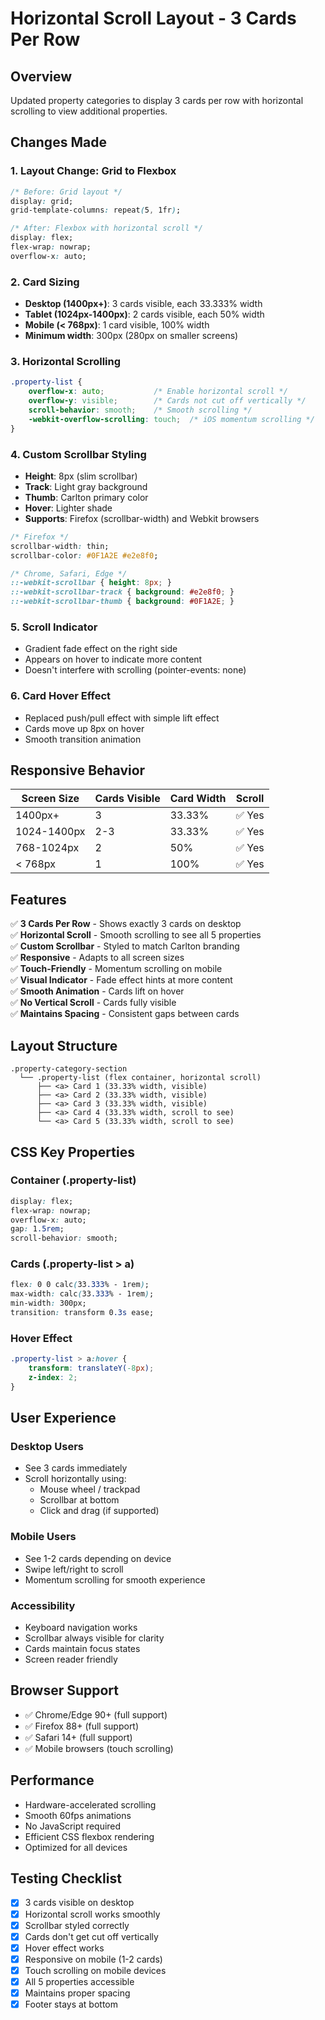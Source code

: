 # Horizontal Scroll Layout - 3 Cards Per Row

## Overview
Updated property categories to display 3 cards per row with horizontal scrolling to view additional properties.

## Changes Made

### 1. **Layout Change: Grid to Flexbox**
```css
/* Before: Grid layout */
display: grid;
grid-template-columns: repeat(5, 1fr);

/* After: Flexbox with horizontal scroll */
display: flex;
flex-wrap: nowrap;
overflow-x: auto;
```

### 2. **Card Sizing**
- **Desktop (1400px+)**: 3 cards visible, each 33.333% width
- **Tablet (1024px-1400px)**: 2 cards visible, each 50% width
- **Mobile (< 768px)**: 1 card visible, 100% width
- **Minimum width**: 300px (280px on smaller screens)

### 3. **Horizontal Scrolling**
```css
.property-list {
    overflow-x: auto;           /* Enable horizontal scroll */
    overflow-y: visible;        /* Cards not cut off vertically */
    scroll-behavior: smooth;    /* Smooth scrolling */
    -webkit-overflow-scrolling: touch;  /* iOS momentum scrolling */
}
```

### 4. **Custom Scrollbar Styling**
- **Height**: 8px (slim scrollbar)
- **Track**: Light gray background
- **Thumb**: Carlton primary color
- **Hover**: Lighter shade
- **Supports**: Firefox (scrollbar-width) and Webkit browsers

```css
/* Firefox */
scrollbar-width: thin;
scrollbar-color: #0F1A2E #e2e8f0;

/* Chrome, Safari, Edge */
::-webkit-scrollbar { height: 8px; }
::-webkit-scrollbar-track { background: #e2e8f0; }
::-webkit-scrollbar-thumb { background: #0F1A2E; }
```

### 5. **Scroll Indicator**
- Gradient fade effect on the right side
- Appears on hover to indicate more content
- Doesn't interfere with scrolling (pointer-events: none)

### 6. **Card Hover Effect**
- Replaced push/pull effect with simple lift effect
- Cards move up 8px on hover
- Smooth transition animation

## Responsive Behavior

| Screen Size | Cards Visible | Card Width | Scroll |
|------------|---------------|------------|---------|
| 1400px+    | 3             | 33.33%     | ✅ Yes  |
| 1024-1400px| 2-3           | 33.33%     | ✅ Yes  |
| 768-1024px | 2             | 50%        | ✅ Yes  |
| < 768px    | 1             | 100%       | ✅ Yes  |

## Features

✅ **3 Cards Per Row** - Shows exactly 3 cards on desktop  
✅ **Horizontal Scroll** - Smooth scrolling to see all 5 properties  
✅ **Custom Scrollbar** - Styled to match Carlton branding  
✅ **Responsive** - Adapts to all screen sizes  
✅ **Touch-Friendly** - Momentum scrolling on mobile  
✅ **Visual Indicator** - Fade effect hints at more content  
✅ **Smooth Animation** - Cards lift on hover  
✅ **No Vertical Scroll** - Cards fully visible  
✅ **Maintains Spacing** - Consistent gaps between cards  

## Layout Structure

```
.property-category-section
  └── .property-list (flex container, horizontal scroll)
      ├── <a> Card 1 (33.33% width, visible)
      ├── <a> Card 2 (33.33% width, visible)
      ├── <a> Card 3 (33.33% width, visible)
      ├── <a> Card 4 (33.33% width, scroll to see)
      └── <a> Card 5 (33.33% width, scroll to see)
```

## CSS Key Properties

### Container (.property-list)
```css
display: flex;
flex-wrap: nowrap;
overflow-x: auto;
gap: 1.5rem;
scroll-behavior: smooth;
```

### Cards (.property-list > a)
```css
flex: 0 0 calc(33.333% - 1rem);
max-width: calc(33.333% - 1rem);
min-width: 300px;
transition: transform 0.3s ease;
```

### Hover Effect
```css
.property-list > a:hover {
    transform: translateY(-8px);
    z-index: 2;
}
```

## User Experience

### Desktop Users
- See 3 cards immediately
- Scroll horizontally using:
  - Mouse wheel / trackpad
  - Scrollbar at bottom
  - Click and drag (if supported)
  
### Mobile Users
- See 1-2 cards depending on device
- Swipe left/right to scroll
- Momentum scrolling for smooth experience

### Accessibility
- Keyboard navigation works
- Scrollbar always visible for clarity
- Cards maintain focus states
- Screen reader friendly

## Browser Support

- ✅ Chrome/Edge 90+ (full support)
- ✅ Firefox 88+ (full support)
- ✅ Safari 14+ (full support)
- ✅ Mobile browsers (touch scrolling)

## Performance

- Hardware-accelerated scrolling
- Smooth 60fps animations
- No JavaScript required
- Efficient CSS flexbox rendering
- Optimized for all devices

## Testing Checklist

- [x] 3 cards visible on desktop
- [x] Horizontal scroll works smoothly
- [x] Scrollbar styled correctly
- [x] Cards don't get cut off vertically
- [x] Hover effect works
- [x] Responsive on mobile (1-2 cards)
- [x] Touch scrolling on mobile devices
- [x] All 5 properties accessible
- [x] Maintains proper spacing
- [x] Footer stays at bottom
